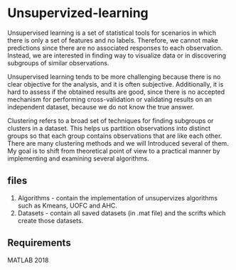 # Unsupervized-learning

Unsupervised learning is a set of statistical tools for scenarios in which there is only a set of features and no labels. Therefore, we cannot make predictions since there are no associated responses to each observation. Instead, we are interested in finding way to visualize data or in discovering subgroups of similar observations.

Unsupervised learning tends to be more challenging because there is no clear objective for the analysis, and it is often subjective. Additionally, it is hard to assess if the obtained results are good, since there is no accepted mechanism for performing cross-validation or validating results on an independent dataset, because we do not know the true answer.

Clustering refers to a broad set of techniques for finding subgroups or clusters in a dataset. This helps us partition observations into distinct groups so that each group contains observations that are like each other. There are many clustering methods and we will Introduced several of them. My goal is to shift from theoretical point of view to a practical manner by implementing and examining several algorithms.

## files 

1. Algorithms - contain the implementation of unsupervizes algorithms such as Kmeans, UOFC and AHC.
2. Datasets - contain all saved datasets (in .mat file) and the scrifts which create those datasets.

## Requirements

MATLAB 2018
